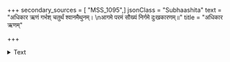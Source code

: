 +++
secondary_sources = [ "MSS_1095",]
jsonClass = "Subhaashita"
text = "अधिकार ऋणं गर्भश् चतुर्थं श्वानमैथुनम्।  \nआगमे परमं सौख्यं निर्गमे दुःखकारणम्॥"
title = "अधिकार ऋणम्"

+++

<details><summary>Text</summary>

अधिकार ऋणं गर्भश् चतुर्थं श्वानमैथुनम्।  
आगमे परमं सौख्यं निर्गमे दुःखकारणम्॥
</details>
